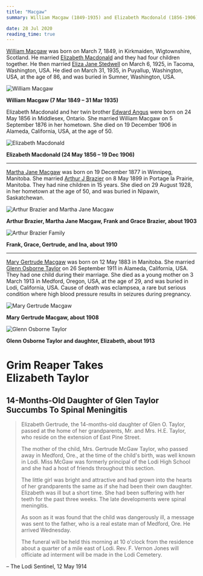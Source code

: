```yaml
---
title: "Macgaw"
summary: William Macgaw (1849-1935) and Elizabeth Macdonald (1856-1906), Scottish homesteaders in Manitoba, California and Washington state.

date: 28 Jul 2020
reading_time: true
---
```


[William Macgaw](/tree/ps01/ps01_404.html) was born on March 7, 1849, in Kirkmaiden, Wigtownshire, Scotland. He married [Elizabeth Macdonald](/tree/ps01/ps01_398.html) and they had four children together. He then married [Eliza Jane Stedwell](/tree/ps01/ps01_279.html) on March 6, 1925, in Tacoma, Washington, USA. He died on March 31, 1935, in Puyallup, Washington, USA, at the age of 86, and was buried in Sumner, Washington, USA.

![William Macgaw](/img/macgaw_william.jpg)<figcaption><strong>William Macgaw (7 Mar 1849 – 31 Mar 1935)</strong></figcaption>

Elizabeth Macdonald and her twin brother [Edward Angus](/tree/ps02/ps02_287.html) were born on 24 May 1856 in Middlesex, Ontario. She married William Macgaw on 5 September 1876 in her hometown. She died on 19 December 1906 in Alameda, California, USA, at the age of 50.

![Elizabeth Macdonald](/img/Macdonald_Elizabeth.jpg)<figcaption><strong>Elizabeth Macdonald (24 May 1856 – 19 Dec 1906)</strong></figcaption>

---

[Martha Jane Macgaw](/tree/ps01/ps01_403.html) was born on 19 December 1877 in Winnipeg, Manitoba. She married [Arthur J Brazier](/tree/ps01/ps01_048.html) on 8 May 1899 in Portage la Prairie, Manitoba. They had nine children in 15 years. She died on 29 August 1928, in her hometown at the age of 50, and was buried in Nipawin, Saskatchewan.

![Arthur Brazier and Martha Jane Macgaw](/img/Brazier_arthur-family.jpg)<figcaption><strong>Arthur Brazier, Martha Jane Macgaw, Frank and Grace Brazier, about 1903</strong></figcaption>

![Arthur Brazier Family](/img/ABrazierFamily2.jpg)<figcaption><strong>Frank, Grace, Gertrude, and Ina, about 1910</strong></figcaption>

---

[Mary Gertrude Macgaw](/tree/ps02/ps02_051.html) was born on 12 May 1883 in Manitoba. She married [Glenn Osborne Taylor](/tree/ps11/ps11_030.html) on 26 September 1911 in Alameda, California, USA. They had one child during their marriage. She died as a young mother on 3 March 1913 in Medford, Oregon, USA, at the age of 29, and was buried in Lodi, California, USA. Cause of death was eclampsea, a rare but serious condition where high blood pressure results in seizures during pregnancy.

![Mary Gertrude Macgaw](/img/Macgaw_gertrude.jpg)<figcaption><strong>Mary Gertrude Macgaw, about 1908</strong></figcaption>

![Glenn Osborne Taylor](/img/Taylor_glen_o.jpg)<figcaption><strong>Glenn Osborne Taylor and daughter, Elizabeth, about 1913</strong></figcaption>

# Grim Reaper Takes <br>Elizabeth Taylor
## 14-Months-Old Daughter of Glen Taylor Succumbs To Spinal Meningitis
>
> Elizabeth Gertrude, the 14-months-old daughter of Glen O. Taylor, passed at the home of her grandparents, Mr. and Mrs. H.E. Taylor, who reside on the extension of East Pine Street.
>
> The mother of the child, Mrs. Gertrude McGaw Taylor, who passed away in Medford, Ore., at the time of the child's birth, was well known in Lodi. Miss McGaw was formerly principal of the Lodi High School and she had a host of friends throughout this section.
>
> The little girl was bright and attractive and had grown into the hearts of her grandparents the same as if she had been their own daughter. Elizabeth was ill but a short time. She had been suffering with her teeth for the past three weeks. The late developments were spinal meningitis.
>
> As soon as it was found that the child was dangerously ill, a message was sent to the father, who is a real estate man of Medford, Ore. He arrived Wednesday.
>
> The funeral will be held this morning at 10 o'clock from the residence about a quarter of a mile east of Lodi. Rev. F. Vernon Jones will officiate ad interment will be made in the Lodi Cemetery.

– The Lodi Sentinel, 12 May 1914
